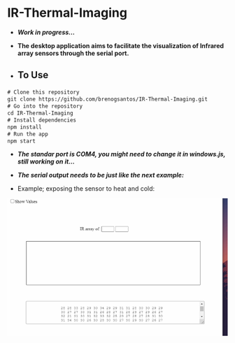 # IR-Thermal-Imaging

- ***Work in progress...***

- **The desktop application aims to facilitate the visualization of Infrared array sensors through the serial port.**

- ## To Use

``` 
# Clone this repository 
git clone https://github.com/brenogsantos/IR-Thermal-Imaging.git
# Go into the repository
cd IR-Thermal-Imaging
# Install dependencies
npm install
# Run the app
npm start
```

- ***The standar port is COM4, you might need to change it in windows.js, still working on it...***
- ***The serial output needs to be just like the next example:***

- Example; exposing the sensor to heat and cold:

![](img/example.gif)
